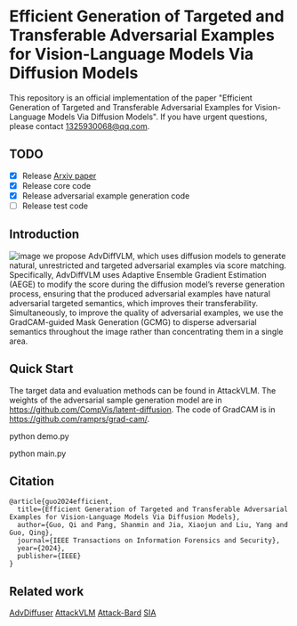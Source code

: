 # Efficient Generation of Targeted and Transferable Adversarial Examples for Vision-Language Models Via Diffusion Models
This repository is an official implementation of the paper "Efficient Generation of Targeted and Transferable Adversarial Examples for Vision-Language Models Via Diffusion Models". If you have urgent questions, please contact 1325930068@qq.com.

## TODO
- [x] Release [Arxiv paper](https://arxiv.org/abs/2404.10335)
- [x] Release core code
- [x] Release adversarial example generation code
- [ ] Release test code
## Introduction
![image](https://github.com/user-attachments/assets/3c24c832-0cb6-4295-ab77-0c8cfe47efe1)
we propose AdvDiffVLM, which uses diffusion models to generate natural, unrestricted and targeted adversarial examples via score matching. Specifically, AdvDiffVLM uses Adaptive Ensemble Gradient Estimation
(AEGE) to modify the score during the diffusion model’s reverse generation process, ensuring that the produced adversarial examples have natural adversarial targeted semantics, which improves their transferability. Simultaneously, to improve the quality of adversarial examples, we use the GradCAM-guided Mask Generation (GCMG) to disperse adversarial semantics throughout the image rather than concentrating them in a single area.

## Quick Start
The target data and evaluation methods can be found in AttackVLM.
The weights of the adversarial sample generation model are in https://github.com/CompVis/latent-diffusion.
The code of GradCAM is in https://github.com/ramprs/grad-cam/.

python demo.py

python main.py

## Citation
```
@article{guo2024efficient,
  title={Efficient Generation of Targeted and Transferable Adversarial Examples for Vision-Language Models Via Diffusion Models},
  author={Guo, Qi and Pang, Shanmin and Jia, Xiaojun and Liu, Yang and Guo, Qing},
  journal={IEEE Transactions on Information Forensics and Security},
  year={2024},
  publisher={IEEE}
}
```
## Related work
[AdvDiffuser](https://github.com/lafeat/advdiffuser)
[AttackVLM](https://github.com/yunqing-me/AttackVLM)
[Attack-Bard](https://github.com/thu-ml/Attack-Bard)
[SIA](https://github.com/xiaosen-wang/SIT)
